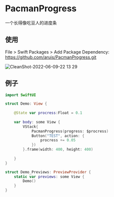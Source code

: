 # PacmanProgress

一个长得像吃豆人的进度条

## 使用

File > Swift Packages > Add Package Dependency: https://github.com/aruis/PacmanProgress.git

![CleanShot-2022-06-09-22 13 29](https://user-images.githubusercontent.com/1785495/172868303-34730d79-8a6b-4b43-977f-7386daad3590.gif)

## 例子

```swift
import SwiftUI

struct Demo: View {
    
    @State var procress:Float = 0.1
    
    var body: some View {
        VStack{
            PacmanProgress(progress: $procress)
            Button("TEST", action: {
                procress += 0.05
            })
        }.frame(width: 400, height: 400)
        
    }
}

struct Demo_Previews: PreviewProvider {
    static var previews: some View {
        Demo()
    }
}

```
